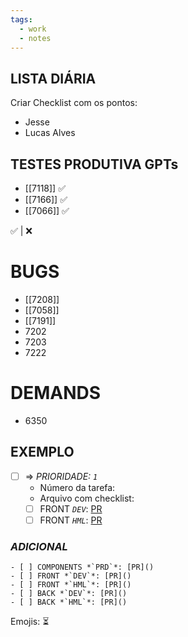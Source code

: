 ```yaml
---
tags:
  - work
  - notes
---
```

## LISTA DIÁRIA

Criar Checklist com os pontos:
- Jesse
- Lucas Alves













## TESTES PRODUTIVA GPTs

- [[7118]] ✅ 
- [[7166]] ✅ 
- [[7066]] ✅ 

✅ | ❌
# BUGS
 
- [[7208]]
- [[7058]]
- [[7191]]
- 7202
- 7203
- 7222
# DEMANDS 

- 6350
## EXEMPLO

- [ ] => _PRIORIDADE:_ *`1`*
	- Número da tarefa:
	- Arquivo com checklist:
	- [ ] FRONT *`DEV`*: [PR]()
	- [ ] FRONT *`HML`*: [PR]()

### *ADICIONAL*

	- [ ] COMPONENTS *`PRD`*: [PR]()
	- [ ] FRONT *`DEV`*: [PR]()
	- [ ] FRONT *`HML`*: [PR]()
	- [ ] BACK *`DEV`*: [PR]()
	- [ ] BACK *`HML`*: [PR]()



Emojis: ⏳


